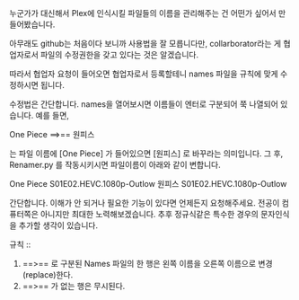 누군가가 대신해서 Plex에 인식시킬 파일들의 이름을 관리해주는 건 어떤가 싶어서 만들어봤습니다.

아무래도 github는 처음이다 보니까 사용법을 잘 모릅니다만,
collarborator라는 게 협업자로서 파일의 수정권한을 갖고 있다는 것은 알겠습니다.

따라서 협업자 요청이 들어오면 협업자로서 등록할테니 names 파일을 규칙에 맞게 수정하시면 됩니다.


수정법은 간단합니다.
names을 열어보시면 이름들이 엔터로 구분되어 쭉 나열되어 있습니다.
예를 들면,

One Piece ==>== 원피스

는 파일 이름에 [One Piece] 가 들어있으면 [원피스] 로 바꾸라는 의미입니다.
그 후, Renamer.py 를 작동시키시면 파일이름이 아래와 같이 변합니다.

One Piece S01E02.HEVC.1080p-Outlow
원피스 S01E02.HEVC.1080p-Outlow

간단합니다. 이해가 안 되거나 필요한 기능이 있다면 언제든지 요청해주세요.
전공이 컴퓨터쪽은 아니지만 최대한 노력해보겠습니다.
추후 정규식같은 특수한 경우의 문자인식을 추가할 생각이 있습니다.


규칙 ::
1. ==>== 로 구분된 Names 파일의 한 행은 왼쪽 이름을 오른쪽 이름으로 변경(replace)한다.
2. ==>== 가 없는 행은 무시된다.
